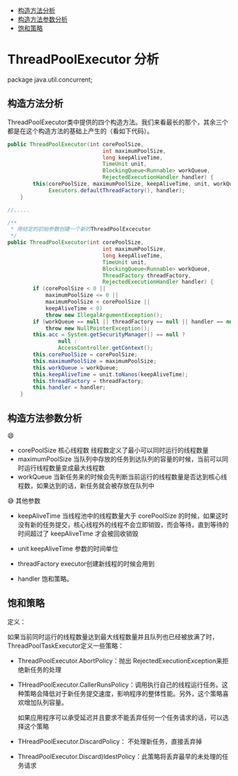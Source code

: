 <!--TOC-->

- [构造方法分析](#构造方法分析)
- [构造方法参数分析](#构造方法参数分析)
- [饱和策略](#饱和策略)

<!--TOC-->

# ThreadPoolExecutor 分析

package java.util.concurrent;

## 构造方法分析

ThreadPoolExecutor类中提供的四个构造方法。我们来看最长的那个，其余三个都是在这个构造方法的基础上产生的（看如下代码）。

```java
public ThreadPoolExecutor(int corePoolSize,
                              int maximumPoolSize,
                              long keepAliveTime,
                              TimeUnit unit,
                              BlockingQueue<Runnable> workQueue,
                              RejectedExecutionHandler handler) {
        this(corePoolSize, maximumPoolSize, keepAliveTime, unit, workQueue,
             Executors.defaultThreadFactory(), handler);
    }

//.....

/**
 * 用给定的初始参数创建一个新的ThreadPoolExcecutor
 */
public ThreadPoolExecutor(int corePoolSize,
                              int maximumPoolSize,
                              long keepAliveTime,
                              TimeUnit unit,
                              BlockingQueue<Runnable> workQueue,
                              ThreadFactory threadFactory,
                              RejectedExecutionHandler handler) {
        if (corePoolSize < 0 ||
            maximumPoolSize <= 0 ||
            maximumPoolSize < corePoolSize ||
            keepAliveTime < 0)
            throw new IllegalArgumentException();
        if (workQueue == null || threadFactory == null || handler == null)
            throw new NullPointerException();
        this.acc = System.getSecurityManager() == null ?
                null :
                AccessController.getContext();
        this.corePoolSize = corePoolSize;
        this.maximumPoolSize = maximumPoolSize;
        this.workQueue = workQueue;
        this.keepAliveTime = unit.toNanos(keepAliveTime);
        this.threadFactory = threadFactory;
        this.handler = handler;
    }
```

## 构造方法参数分析

:smile:

- corePoolSize	核心线程数  线程数定义了最小可以同时运行的线程数量
- maximumPoolSize    当队列中存放的任务到达队列的容量的时候，当前可以同时运行线程数量变成最大线程数
- workQueue    当新任务来的时候会先判断当前运行的线程数量是否达到核心线程数，如果达到的话，新任务就会被存放在队列中

:sweat_smile:  其他参数

- keepAliveTime   当线程池中的线程数量大于 corePoolSize 的时候，如果这时没有新的任务提交，核心线程外的线程不会立即销毁，而会等待，直到等待的时间超过了 keepAliveTime 才会被回收销毁

- unit   keepAliveTime 参数的时间单位

- threadFactory   executor创建新线程的时候会用到

- handler   饱和策略。

## 饱和策略

定义：

如果当前同时运行的线程数量达到最大线程数量并且队列也已经被放满了时，ThreadPoolTaskExecutor定义一些策略：

- ThreadPoolExecutor.AbortPolicy：抛出 RejectedExecutionException来拒绝新任务的处理

- THreadPoolExecutor.CallerRunsPolicy：调用执行自己的线程运行任务。这种策略会降低对于新任务提交速度，影响程序的整体性能。另外，这个策略喜欢增加队列容量。

  如果应用程序可以承受延迟并且要求不能丢弃任何一个任务请求的话，可以选择这个策略

- THreadPoolExecutor.DiscardPolicy： 不处理新任务，直接丢弃掉

- ThreadPoolExecutor.Discard)ldestPolicy：此策略将丢弃最早的未处理的任务请求